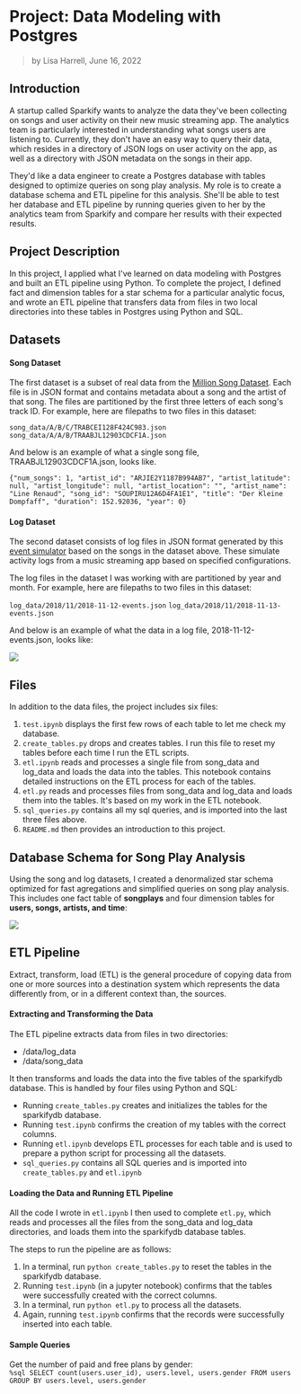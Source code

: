 # Project: Data Modeling with Postgres

> by Lisa Harrell, June 16, 2022

## Introduction

A startup called Sparkify wants to analyze the data they've been collecting on songs and user activity on their new music streaming app. The analytics team is particularly interested in understanding what songs users are listening to. Currently, they don't have an easy way to query their data, which resides in a directory of JSON logs on user activity on the app, as well as a directory with JSON metadata on the songs in their app.

They'd like a data engineer to create a Postgres database with tables designed to optimize queries on song play analysis. My role is to create a database schema and ETL pipeline for this analysis. She'll be able to test her database and ETL pipeline by running queries given to her by the analytics team from Sparkify and compare her results with their expected results.

## Project Description

In this project, I applied what I've learned on data modeling with Postgres and built an ETL pipeline using Python. To complete the project, I defined fact and dimension tables for a star schema for a particular analytic focus, and wrote an ETL pipeline that transfers data from files in two local directories into these tables in Postgres using Python and SQL.


## Datasets

#### Song Dataset

The first dataset is a subset of real data from the [Million Song Dataset](http://millionsongdataset.com/). Each file is in JSON format and contains metadata about a song and the artist of that song. The files are partitioned by the first three letters of each song's track ID. For example, here are filepaths to two files in this dataset:

`song_data/A/B/C/TRABCEI128F424C983.json`
`song_data/A/A/B/TRAABJL12903CDCF1A.json`

And below is an example of what a single song file, TRAABJL12903CDCF1A.json, looks like.

`{"num_songs": 1, "artist_id": "ARJIE2Y1187B994AB7", "artist_latitude": null, "artist_longitude": null, "artist_location": "", "artist_name": "Line Renaud", "song_id": "SOUPIRU12A6D4FA1E1", "title": "Der Kleine Dompfaff", "duration": 152.92036, "year": 0}`

#### Log Dataset

The second dataset consists of log files in JSON format generated by this [event simulator](https://github.com/Interana/eventsim) based on the songs in the dataset above. These simulate activity logs from a music streaming app based on specified configurations.

The log files in the dataset I was working with are partitioned by year and month. For example, here are filepaths to two files in this dataset:

`log_data/2018/11/2018-11-12-events.json`
`log_data/2018/11/2018-11-13-events.json`

And below is an example of what the data in a log file, 2018-11-12-events.json, looks like:

![](pics/log-data.png)

## Files

In addition to the data files, the project includes six files:

1. `test.ipynb` displays the first few rows of each table to let me check my database.
2. `create_tables.py` drops and creates tables. I run this file to reset my tables before each time I run the ETL scripts.
3. `etl.ipynb` reads and processes a single file from song_data and log_data and loads the data into the tables. This notebook contains detailed instructions on the ETL process for each of the tables.
4. `etl.py` reads and processes files from song_data and log_data and loads them into the tables. It's based on my work in the ETL notebook.
4. `sql_queries.py` contains all my sql queries, and is imported into the last three files above.
5. `README.md` then provides an introduction to this project.

## Database Schema for Song Play Analysis

Using the song and log datasets, I created a denormalized star schema optimized for fast agregations and simplified queries on song play analysis. This includes one fact table of **songplays** and four dimension tables for **users, songs, artists, and time**:

![](pics/Songs.png)

## ETL Pipeline

Extract, transform, load (ETL) is the general procedure of copying data from one or more sources into a destination system which represents the data differently from, or in a different context than, the sources.

#### Extracting and Transforming the Data

The ETL pipeline extracts data from files in two directories:
- /data/log_data 
- /data/song_data

It then transforms and loads the data into the five tables of the sparkifydb database. This is handled by four files using Python and SQL:
- Running `create_tables.py` creates and initializes the tables for the sparkifydb database.
- Running `test.ipynb` confirms the creation of my tables with the correct columns.
- Running `etl.ipynb` develops ETL processes for each table and is used to prepare a python script for processing all the datasets.
- `sql_queries.py` contains all SQL queries and is imported into `create_tables.py` and `etl.ipynb`

#### Loading the Data and Running ETL Pipeline

All the code I wrote in `etl.ipynb` I then used to complete `etl.py`, which reads and processes all the files from the song_data and log_data directories, and loads them into the sparkifydb database tables.

The steps to run the pipeline are as follows:

1. In a terminal, run `python create_tables.py` to reset the tables in the sparkifydb database.
2. Running `test.ipynb` (in a jupyter notebook) confirms that the tables were successfully created with the correct columns.
3. In a terminal, run `python etl.py` to process all the datasets.
4. Again, running `test.ipynb` confirms that the records were successfully inserted into each table.

#### Sample Queries

Get the number of paid and free plans by gender: <br>
`%sql SELECT count(users.user_id), users.level, users.gender FROM users GROUP BY users.level, users.gender`

